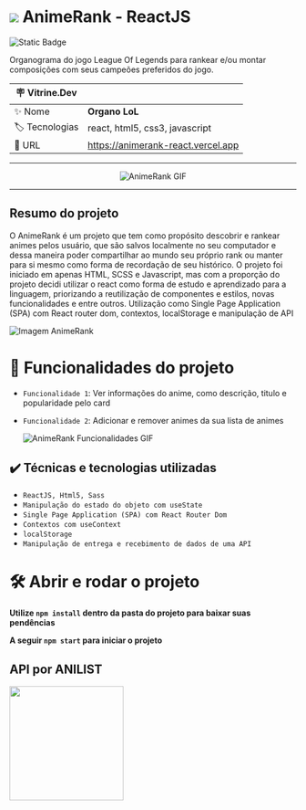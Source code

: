 <h1> <img src="https://github.com/joaoplgaspar/animeRank-React/assets/130015259/6865cca8-8a45-4207-80d4-2547d38e9fa9"/> AnimeRank - ReactJS </h1>

![Static Badge](https://img.shields.io/badge/Status-_Em%20Desenvolvimento-yellow?style=for-the-badge)

Organograma do jogo League Of Legends para rankear e/ou montar composições com seus campeões preferidos do jogo.

| :placard: Vitrine.Dev |     |
| -------------  | --- |
| :sparkles: Nome        | **Organo LoL**
| :label: Tecnologias | react, html5, css3, javascript
| :rocket: URL         | https://animerank-react.vercel.app

<hr>

<div align=center>
  <img  src="https://github.com/joaoplgaspar/animeRank-React/assets/130015259/0a9b33af-bebc-45cd-bd47-c6ae27542bfa#vitrinedev" alt="AnimeRank GIF"/>
</div>

<hr>

## Resumo do projeto

O AnimeRank é um projeto que tem como propósito descobrir e rankear animes pelos usuário, que são salvos localmente no seu computador e dessa maneira poder compartilhar ao mundo seu próprio rank ou manter para si mesmo como forma de recordação de seu histórico. O projeto foi iniciado em apenas HTML, SCSS e Javascript, mas com a proporção do projeto decidi utilizar o react como forma de estudo e aprendizado para a linguagem, priorizando a reutilização de componentes e estilos, novas funcionalidades e entre outros. Utilização como Single Page Application (SPA) com React router dom, contextos, localStorage e manipulação de API


![Imagem AnimeRank](https://github.com/joaoplgaspar/animeRank-React/assets/130015259/9f077a68-3c24-44df-abb7-2f8abb64e332)


# :hammer: Funcionalidades do projeto

- `Funcionalidade 1`: Ver informações do anime, como descrição, titulo e popularidade pelo card
- `Funcionalidade 2`: Adicionar e remover animes da sua lista de animes

  ![AnimeRank Funcionalidades GIF](https://github.com/joaoplgaspar/animeRank-React/assets/130015259/be71b3bb-b444-463f-adb5-dec4c10f4ae7)


## ✔️ Técnicas e tecnologias utilizadas
- ``ReactJS, Html5, Sass``
- ``Manipulação do estado do objeto com useState``
- ``Single Page Application (SPA) com React Router Dom``
- ``Contextos com useContext``
- ``localStorage``
- ``Manipulação de entrega e recebimento de dados de uma API``

# 🛠️ Abrir e rodar o projeto

**Utilize `npm install` dentro da pasta do projeto para baixar suas pendências**

**A seguir `npm start` para iniciar o projeto**


## API por ANILIST

<img src="https://github.com/joaoplgaspar/animeRank-JS/assets/130015259/d57fc581-4c8c-4155-9a02-1689ebcf94ba" width=200 />

